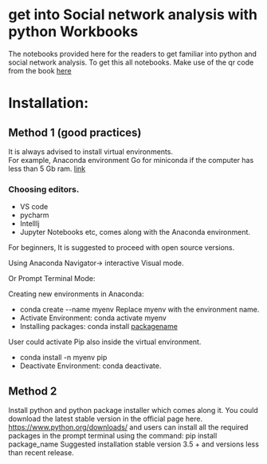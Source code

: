 
# get into Social network analysis with python Workbooks

The notebooks provided here for the readers to get familiar into python and social network analysis.
To get this all notebooks. Make use of the qr code from the book [here](https://www.freecodeformat.com/)


# Installation:
## Method 1 (good practices)
It is always advised to install virtual environments.  
For example, Anaconda environment
Go for miniconda if the computer has less than 5 Gb ram. [link](https://docs.anaconda.com/anaconda/install/)

### Choosing editors.
* VS code 
* pycharm 
* IntellIj
* Jupyter Notebooks etc, comes along with the Anaconda environment. 

For beginners, It is suggested to proceed with open source versions.

Using Anaconda Navigator→ interactive Visual mode.

Or Prompt Terminal Mode: 

Creating new environments in Anaconda: 
* conda create --name myenv
Replace myenv with the environment name.
* Activate Environment: conda activate myenv
* Installing packages: conda install [packagename](https://docs.conda.io/projects/conda/en/latest/user-guide/concepts/installing-with-conda.html)

User could activate Pip also inside the virtual environment.
* conda install -n myenv pip
* Deactivate Environment: conda deactivate.

## Method 2
Install python and python package installer which comes along it.
You could download the latest stable version in the official page here. 
https://www.python.org/downloads/ and
users can install all the required packages in the prompt terminal using the command: pip install package_name
Suggested installation stable version 3.5 + and versions less than recent release.
